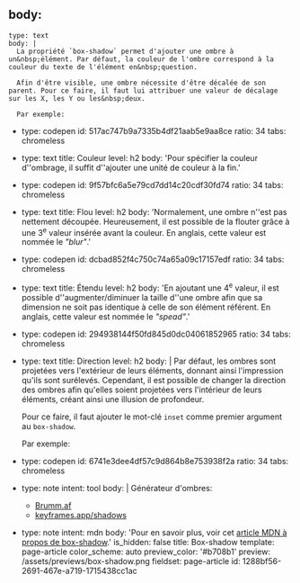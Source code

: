 body:
  -
    type: text
    body: |
      La propriété `box-shadow` permet d'ajouter une ombre à un&nbsp;élément. Par défaut, la couleur de l'ombre correspond à la couleur du texte de l'élément en&nbsp;question.
      
      Afin d'être visible, une ombre nécessite d'être décalée de son parent. Pour ce faire, il faut lui attribuer une valeur de décalage sur les X, les Y ou les&nbsp;deux.
      
      Par exemple:
  -
    type: codepen
    id: 517ac747b9a7335b4df21aab5e9aa8ce
    ratio: 34
    tabs: chromeless
  -
    type: text
    title: Couleur
    level: h2
    body: 'Pour spécifier la couleur d''ombrage, il suffit d''ajouter une unité de couleur à la&nbsp;fin.'
  -
    type: codepen
    id: 9f57bfc6a5e79cd7dd14c20cdf30fd74
    ratio: 34
    tabs: chromeless
  -
    type: text
    title: Flou
    level: h2
    body: 'Normalement, une ombre n''est pas nettement découpée. Heureusement, il est possible de la flouter grâce à une 3<sup>e</sup> valeur insérée avant la couleur. En anglais, cette valeur est nommée le&nbsp;_"blur"_.'
  -
    type: codepen
    id: dcbad852f4c750c74a65a09c17157edf
    ratio: 34
    tabs: chromeless
  -
    type: text
    title: Étendu
    level: h2
    body: 'En ajoutant une 4<sup>e</sup> valeur, il est possible d''augmenter/diminuer la taille d''une ombre afin que sa dimension ne soit pas identique à celle de son élément référent. En anglais, cette valeur est nommée le&nbsp;_"spead"_.'
  -
    type: codepen
    id: 294938144f50fd845d0dc04061852965
    ratio: 34
    tabs: chromeless
  -
    type: text
    title: Direction
    level: h2
    body: |
      Par défaut, les ombres sont projetées vers l'extérieur de leurs éléments, donnant ainsi l'impression	qu'ils sont surélevés. Cependant, il est possible de changer la direction des ombres afin qu'elles soient projetées vers l'intérieur de leurs éléments, créant ainsi une illusion de&nbsp;profondeur.
      
      Pour ce faire, il faut ajouter le mot-clé `inset` comme premier argument au&nbsp;`box-shadow`.
      
      Par exemple:
  -
    type: codepen
    id: 6741e3dee4df57c9d864b8e753938f2a
    ratio: 34
    tabs: chromeless
  -
    type: note
    intent: tool
    body: |
      Générateur&nbsp;d'ombres:
      
      - [Brumm.af](https://brumm.af/shadows)
      - [keyframes.app/shadows](https://keyframes.app/shadows/)
  -
    type: note
    intent: mdn
    body: 'Pour en savoir plus, voir cet [article MDN à propos de&nbsp;box-shadow](https://developer.mozilla.org/fr/docs/Web/CSS/box-shadow).'
is_hidden: false
title: Box-shadow
template: page-article
color_scheme: auto
preview_color: '#b708b1'
preview: /assets/previews/box-shadow.png
fieldset: page-article
id: 1288bf56-2691-467e-a719-1715438cc1ac
